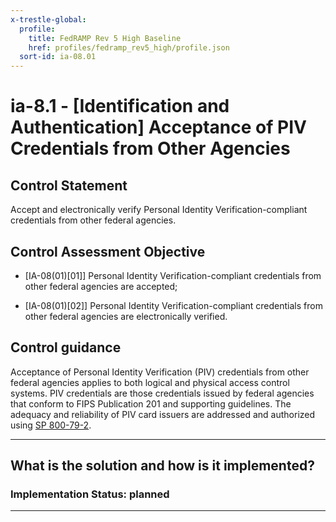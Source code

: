 ```yaml
---
x-trestle-global:
  profile:
    title: FedRAMP Rev 5 High Baseline
    href: profiles/fedramp_rev5_high/profile.json
  sort-id: ia-08.01
---
```


# ia-8.1 - \[Identification and Authentication\] Acceptance of PIV Credentials from Other Agencies

## Control Statement

Accept and electronically verify Personal Identity Verification-compliant credentials from other federal agencies.

## Control Assessment Objective

- \[IA-08(01)[01]\] Personal Identity Verification-compliant credentials from other federal agencies are accepted;

- \[IA-08(01)[02]\] Personal Identity Verification-compliant credentials from other federal agencies are electronically verified.

## Control guidance

Acceptance of Personal Identity Verification (PIV) credentials from other federal agencies applies to both logical and physical access control systems. PIV credentials are those credentials issued by federal agencies that conform to FIPS Publication 201 and supporting guidelines. The adequacy and reliability of PIV card issuers are addressed and authorized using [SP 800-79-2](#10963761-58fc-4b20-b3d6-b44a54daba03).

______________________________________________________________________

## What is the solution and how is it implemented?

<!-- For implementation status enter one of: implemented, partial, planned, alternative, not-applicable -->

<!-- Note that the list of rules under ### Rules: is read-only and changes will not be captured after assembly to JSON -->
<!-- Add control implementation description here for control: ia-8.1 -->

### Implementation Status: planned

______________________________________________________________________
